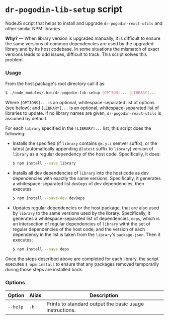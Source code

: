 # `dr-pogodin-lib-setup` script

NodeJS script that helps to install and upgrade `dr-pogodin-react-utils` and other
similar NPM libraries.

**Why?** &mdash; When library version is upgraded manually, it is difficult
to ensure the same versions of common dependencies are used by the upgraded
library and by its host codebase. In some situations the mismatch of exact
versions leads to odd issues, difficult to track. This script solves this
problem.

### Usage

From the host package's root directory call it as:
```sh
$ ./node_modules/.bin/dr-pogodin-lib-setup [OPTION]... [LIBRARY]...
```
Where `[OPTIONS]...` is an optional, whitespace-separated list of options (see
below); and `[LIBRARY]...` is an optional, whitespace-separated list of libraries
to update. If no library names are given, `dr-pogodin-react-utils` is assumed by
default.

For each `library` specified in the `[LIBRARY]...` list, this script does the
following:

- Installs the specified (if `library` contains `@x.y.z` semver suffix), or
  the latest (automatically appending `@latest` suffix to `library`) version
  of `library` as a regular dependency of the host code. Specifically, it does:
  ```bash
  $ npm install --save library
  ```

- Installs all dev dependencies of `library` into the host code as dev
  dependencies with exactly the same versions. Specifically, it generates
  a whitespace-separated list `devDeps` of dev dependencies, then executes
  ```bash
  $ npm install --save-dev devDeps
  ```

- Updates regular dependencies or the host package, that are also used by
  `library` to the same versions used by the library. Specifically, it generates
  a whitespace-separated list of dependencies, `deps`, which is an intersection
  of regular dependencies of `library` witht the set of regular dependencies of
  the host code; and the version of each dependency in the list is taken from
  the `library`'s `package.json`. Then it executes:
  ```bash
  $ npm install --save deps
  ```

Once the steps described above are completed for each library, the script
executes `$ npm install` to ensure that any packages removed temporarily
during those steps are installed back.

### Options
| Option | Alias | Description |
| --- | --- | --- |
| `--help` | `-h` | Prints to standard output the basic usage instructions.
